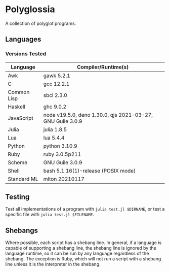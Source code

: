 # Polyglossia

A collection of polyglot programs.

## Languages

### Versions Tested

| Language    | Compiler/Runtime(s)
| -           | -
| Awk         | gawk 5.2.1
| C           | gcc 12.2.1
| Common Lisp | sbcl 2.3.0
| Haskell     | ghc 9.0.2
| JavaScript  | node v19.5.0, deno 1.30.0, qjs 2021-03-27, GNU Guile 3.0.9
| Julia       | julia 1.8.5
| Lua         | lua 5.4.4
| Python      | python 3.10.9
| Ruby        | ruby 3.0.5p211
| Scheme      | GNU Guile 3.0.9
| Shell       | bash 5.1.16(1)-release (POSIX mode)
| Standard ML | mlton 20210117

## Testing

Test all implementations of a program with `julia test.jl $DIRNAME`, or
test a specific file with `julia test.jl $FILENAME`.

## Shebangs

Where possible, each script has a shebang line. In general, if a language is
capable of supporting a shebang line, the shebang line is ignored by the
language runtime, so it can be run by any language regardless of the shebang.
The exception is Ruby, which will not run a script with a shebang line unless
it is the interpreter in the shebang.
